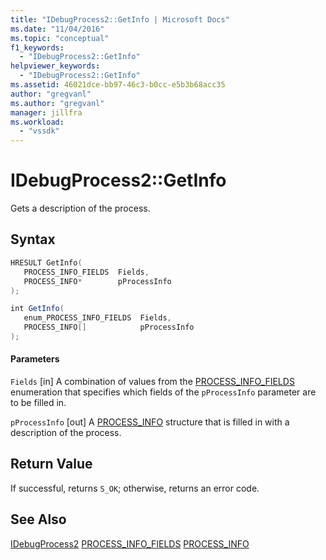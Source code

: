 ```yaml
---
title: "IDebugProcess2::GetInfo | Microsoft Docs"
ms.date: "11/04/2016"
ms.topic: "conceptual"
f1_keywords:
  - "IDebugProcess2::GetInfo"
helpviewer_keywords:
  - "IDebugProcess2::GetInfo"
ms.assetid: 46021dce-bb97-46c3-b0cc-e5b3b68acc35
author: "gregvanl"
ms.author: "gregvanl"
manager: jillfra
ms.workload:
  - "vssdk"
---
```

# IDebugProcess2::GetInfo
Gets a description of the process.

## Syntax

```cpp
HRESULT GetInfo(
   PROCESS_INFO_FIELDS  Fields,
   PROCESS_INFO*        pProcessInfo
);
```

```csharp
int GetInfo(
   enum_PROCESS_INFO_FIELDS  Fields,
   PROCESS_INFO[]            pProcessInfo
);
```

#### Parameters
 `Fields`
 [in] A combination of values from the [PROCESS_INFO_FIELDS](../../../extensibility/debugger/reference/process-info-fields.md) enumeration that specifies which fields of the `pProcessInfo` parameter are to be filled in.

 `pProcessInfo`
 [out] A [PROCESS_INFO](../../../extensibility/debugger/reference/process-info.md) structure that is filled in with a description of the process.

## Return Value
 If successful, returns `S_OK`; otherwise, returns an error code.

## See Also
 [IDebugProcess2](../../../extensibility/debugger/reference/idebugprocess2.md)
 [PROCESS_INFO_FIELDS](../../../extensibility/debugger/reference/process-info-fields.md)
 [PROCESS_INFO](../../../extensibility/debugger/reference/process-info.md)